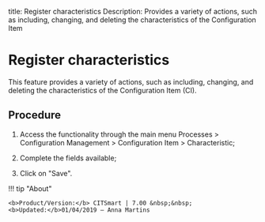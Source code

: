 title: Register characteristics
Description: Provides a variety of actions, such as including, changing, and deleting the characteristics of the Configuration Item
# Register characteristics

This feature provides a variety of actions, such as including, changing, and
deleting the characteristics of the Configuration Item (CI).

Procedure
-------------

1.  Access the functionality through the main menu Processes \> Configuration
    Management \> Configuration Item \> Characteristic;

2.  Complete the fields available;

3.  Click on "Save".


!!! tip "About"

    <b>Product/Version:</b> CITSmart | 7.00 &nbsp;&nbsp;
    <b>Updated:</b>01/04/2019 – Anna Martins
